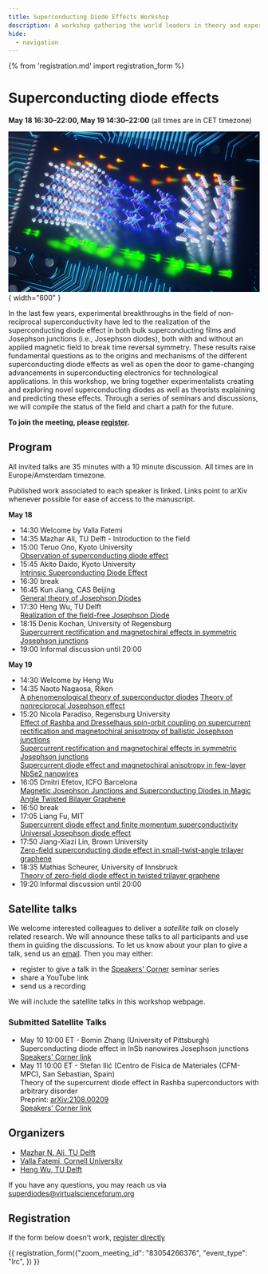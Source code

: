 ```yaml
---
title: Superconducting Diode Effects Workshop
description: A workshop gathering the world leaders in theory and experiments of superconducting diodes to discuss the status of the field and chart a path for the future. 
hide:
  - navigation
---
```

{% from 'registration.md' import registration_form %}
# Superconducting diode effects
**<time data-format="MMMM D H:mm" datetime="2022-05-18T14:30:00+00:00">May 18 16:30</time>–<time data-format="H:mm" datetime="2022-05-18T20:00:00+00:00">22:00</time>, <time data-format="MMMM D H:mm" datetime="2022-05-19T14:30:00+00:00">May 19 14:30</time>–<time data-format="H:mm" datetime="2022-05-19T20:00:00+00:00">22:00</time>** (all times are in <span class="timezone">CET</span> timezone)

![workshop logo](media/diode_workshop_logo.png){ width="600" }

In the last few years, experimental breakthroughs in the field of non-reciprocal superconductivity have led to the realization of the superconducting diode effect in both bulk superconducting films and Josephson junctions (i.e., Josephson diodes), both with and without an applied magnetic field to break time reversal symmetry. These results raise fundamental questions as to the origins and mechanisms of the different superconducting diode effects as well as open the door to game-changing advancements in superconducting electronics for technological applications. In this workshop, we bring together experimentalists creating and exploring novel superconducting diodes as well as theorists explaining and predicting these effects. Through a series of seminars and discussions, we will compile the status of the field and chart a path for the future. 

**To join the meeting, please [register](#registration).**

## Program

All invited talks are 35 minutes with a 10 minute discussion. All times are in <span class="timezone">Europe/Amsterdam</span> timezone.

Published work associated to each speaker is linked. Links point to arXiv whenever possible for ease of access to the manuscript.

**<time data-format="MMMM D" datetime="2022-05-18T14:00:00+00:00">May 18</time>**

- <time data-format="H:mm" datetime="2022-05-18T14:30:00+00:00">14:30</time> Welcome by Valla Fatemi
- <time data-format="H:mm" datetime="2022-05-18T14:35:00+00:00">14:35</time> Mazhar Ali, TU Delft - Introduction to the field
- <time data-format="H:mm" datetime="2022-05-18T15:00:00+00:00">15:00</time> Teruo Ono, Kyoto University <br/>
  [Observation of superconducting diode effect](https://www.nature.com/articles/s41586-020-2590-4)
- <time data-format="H:mm" datetime="2022-05-18T15:55:00+00:00">15:45</time> Akito Daido, Kyoto University <br/>
  [Intrinsic Superconducting Diode Effect](https://arxiv.org/abs/2106.03326)
- <time data-format="H:mm" datetime="2022-05-18T16:30:00+00:00">16:30</time> break
- <time data-format="H:mm" datetime="2022-05-18T16:45:00+00:00">16:45</time> Kun Jiang, CAS Beijing <br/>
  [General theory of Josephson Diodes](https://arxiv.org/abs/2112.08901v2)
- <time data-format="H:mm" datetime="2022-05-18T17:30:00+00:00">17:30</time> Heng Wu, TU Delft <br/>
  [Realization of the field-free Josephson Diode](https://arxiv.org/abs/2103.15809)
- <time data-format="H:mm" datetime="2022-05-18T18:15:00+00:00">18:15</time> Denis Kochan, University of Regensburg <br/>
  [Supercurrent rectification and magnetochiral effects in symmetric Josephson junctions](https://www.nature.com/articles/s41565%E2%80%90021%E2%80%9001009%E2%80%909)<br/>
- <time data-format="H:mm" datetime="2022-05-18T19:00:00+00:00">19:00</time> Informal discussion until <time data-format="H:mm" datetime="2022-05-18T20:00:00+00:00">20:00</time> <br/>

**<time data-format="MMMM D" datetime="2022-05-19T14:00:00+00:00">May 19</time>**

- <time data-format="H:mm" datetime="2022-05-19T14:30:00+00:00">14:30</time> Welcome by Heng Wu
- <time data-format="H:mm" datetime="2022-05-19T14:35:00+00:00">14:35</time> Naoto Nagaosa, Riken <br/>
  [A phenomenological theory of superconductor diodes](https://arxiv.org/abs/2106.03575v4)
  [Theory of nonreciprocal Josephson effect](https://arxiv.org/abs/2002.06458)
- <time data-format="H:mm" datetime="2022-05-19T15:20:00+00:00">15:20</time> Nicola Paradiso, Regensburg University <br/>
  [Effect of Rashba and Dresselhaus spin-orbit coupling on supercurrent rectification and magnetochiral anisotropy of ballistic Josephson junctions](https://arxiv.org/abs/2111.13983)<br/>
  [Supercurrent rectification and magnetochiral effects in symmetric Josephson junctions](https://www.nature.com/articles/s41565%E2%80%90021%E2%80%9001009%E2%80%909)<br/>
  [Supercurrent diode effect and magnetochiral anisotropy in few-layer NbSe2 nanowires](https://arxiv.org/abs/2110.15752)
- <time data-format="H:mm" datetime="2022-05-19T16:05:00+00:00">16:05</time> Dmitri Efetov, ICFO Barcelona <br/>
  [Magnetic Josephson Junctions and Superconducting Diodes in Magic Angle Twisted Bilayer Graphene](https://arxiv.org/abs/2110.01067)
- <time data-format="H:mm" datetime="2022-05-19T16:50:00+00:00">16:50</time> break
- <time data-format="H:mm" datetime="2022-05-19T17:05:00+00:00">17:05</time> Liang Fu, MIT <br/>
  [Supercurrent diode effect and finite momentum superconductivity](https://arxiv.org/abs/2106.01909v3)<br/>
  [Universal Josephson diode effect](https://arxiv.org/abs/2201.00831)
- <time data-format="H:mm" datetime="2022-05-19T17:50:00+00:00">17:50</time> Jiang-Xiazi Lin, Brown University <br/>
  [Zero-field superconducting diode effect in small-twist-angle trilayer graphene](https://arxiv.org/abs/2112.07841v2)
- <time data-format="H:mm" datetime="2022-05-19T18:35:00+00:00">18:35</time> Mathias Scheurer, University of Innsbruck <br/>
  [Theory of zero-field diode effect in twisted trilayer graphene](https://arxiv.org/abs/2112.09115v1)
- <time data-format="H:mm" datetime="2022-05-19T19:20:00+00:00">19:20</time> Informal discussion until <time data-format="H:mm" datetime="2022-05-19T20:00:00+00:00">20:00</time><br/>


## Satellite talks

We welcome interested colleagues to deliver a *satellite talk* on closely related research.
We will announce these talks to all participants and use them in guiding the discussions.
To let us know about your plan to give a talk, send us an [email](mailto:superdiodes@virtualscienceforum.org).
Then you may either:

- register to give a talk in the [Speakers' Corner](speakers-corner.md) seminar series
- share a YouTube link
- send us a recording

We will include the satellite talks in this workshop webpage.

### Submitted Satellite Talks

* May 10 10:00 ET - Bomin Zhang (University of Pittsburgh) <br/>
  Superconducting diode effect in InSb nanowires Josephson junctions <br/>
  [Speakers' Corner link](https://virtualscienceforum.org/speakers-corner/#superconducting-diode-effect-in-insb-nanowires-josephson-junctions)
*  May 11 10:00 ET - Stefan Ilić (Centro de Fisica de Materiales (CFM-MPC), San Sebastian, Spain) <br/>
  Theory of the supercurrent diode effect in Rashba superconductors with arbitrary disorder <br/>
  Preprint: [arXiv:2108.00209](https://arxiv.org/abs/2108.00209) <br/>
  [Speakers' Corner link](https://virtualscienceforum.org/speakers-corner/#theory-of-the-supercurrent-diode-effect-in-rashba-superconductors-with-arbitrary-disorder)

  
  
## Organizers

* [Mazhar N. Ali, TU Delft](https://www.linkedin.com/in/profmaz/)
* [Valla Fatemi, Cornell University](https://fatemilab.aep.cornell.edu/)
* [Heng Wu, TU Delft](https://scholar.google.com/citations?user=muXxPsYAAAAJ&hl=en)

If you have any questions, you may reach us via [superdiodes@virtualscienceforum.org](mailto:superdiodes@virtualscienceforum.org)

## Registration

If the form below doesn't work, [register directly](https://virtualscienceforum-org.zoom.us/meeting/register/tZctcu2qqD0pHdKsx-nfWc-ilAyy-1XseA8I)

{{ registration_form({"zoom_meeting_id": "83054266376", "event_type": "lrc", }) }}
